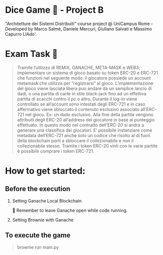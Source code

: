 # Dice Game :game_die: - Project B
"Architetture dei Sistemi Distribuiti" course project  @ UniCampus Rome - Developed by Marco Salmè, Daniele Mercuri, Giuliano Salvati e Massimo Capurro LlAdo'.

# Exam Task :page_facing_up:
> Tramite l’utilizzo di REMIX, GANACHE, META-MASK e WEB3; implementare un sistema di gioco basato su token ERC-20 e ERC-721 che funzioni nel seguente modo: 
  il giocatore possiede un account metamask che utilizza per ”registrarsi” al gioco.
  L’implementazione del gioco viene lasciata libera puo andare da un semplice lancio di dadi, o una partita di carte in stile black-jack fino ad un effettiva partita di scacchi contro il pc o altro.
  Durante il log-in viene controllato se all’account sono intestati degli ERC-721 e in caso affermativo viene sbloccato il contenuto esclusivo associato all’ERC-721 nel gioco. Ex: un dado esclusivo.
  Alla fine della partita vengono attribuiti degli ERC-20 all’address del giocatore in base al punteggio effettuato.
  In questo modo nel contratto dell’ERC-20 si andrà a generare una classifica dei giocatori. E’ possibile instanziare come metadata dell’ERC-721 anche solo un codice che risolto al di fuori della blockchain porti a sbloccare il collezionabile e non il collezionabile stesso.
  Tramite i token ERC-20 vinti con le varie partite è possibile comprare i token ERC-721.

# How to get started:
 ## Before the execution
   1. Setting Ganache Local Blockchain
   
      :pushpin: Remember to leave Ganache open while code running.
   2. Setting Brownie with Ganache

 ## To execute the game

  > brownie run main.py
 
